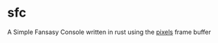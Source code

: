 # sfc
A Simple Fansasy Console written in rust using the [pixels](https://crates.io/crates/pixels) frame buffer
